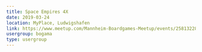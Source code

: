 ```yaml
---
title: Space Empires 4X
date: 2019-03-24
location: MyPlace, Ludwigshafen
link: https://www.meetup.com/Mannheim-Boardgames-Meetup/events/258132283/
usergroup: bogama
type: usergroup
---
```

